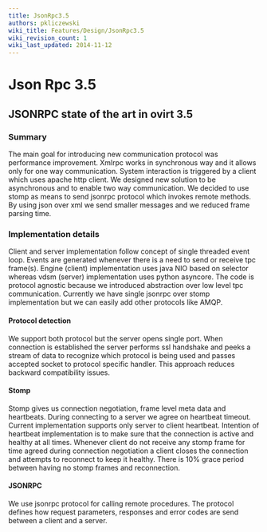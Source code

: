 ```yaml
---
title: JsonRpc3.5
authors: pkliczewski
wiki_title: Features/Design/JsonRpc3.5
wiki_revision_count: 1
wiki_last_updated: 2014-11-12
---
```


# Json Rpc 3.5

## JSONRPC state of the art in ovirt 3.5

### Summary

The main goal for introducing new communication protocol was performance improvement. Xmlrpc works in synchronous way and it allows only for one way communication. System interaction is triggered by a client which uses apache http client. We designed new solution to be asynchronous and to enable two way communication. We decided to use stomp as means to send jsonrpc protocol which invokes remote methods. By using json over xml we send smaller messages and we reduced frame parsing time.

### Implementation details

Client and server implementation follow concept of single threaded event loop. Events are generated whenever there is a need to send or receive tpc frame(s). Engine (client) implementation uses java NIO based on selector whereas vdsm (server) implementation uses python asyncore. The code is protocol agnostic because we introduced abstraction over low level tpc communication. Currently we have single jsonrpc over stomp implementation but we can easily add other protocols like AMQP.

#### Protocol detection

We support both protocol but the server opens single port. When connection is established the server performs ssl handshake and peeks a stream of data to recognize which protocol is being used and passes accepted socket to protocol specific handler. This approach reduces backward compatibility issues.

#### Stomp

Stomp gives us connection negotiation, frame level meta data and heartbeats. During connecting to a server we agree on heartbeat timeout. Current implementation supports only server to client heartbeat. Intention of heartbeat implementation is to make sure that the connection is active and healthy at all times. Whenever client do not receive any stomp frame for time agreed during connection negotiation a client closes the connection and attempts to reconnect to keep it healthy. There is 10% grace period between having no stomp frames and reconnection.

#### JSONRPC

We use jsonrpc protocol for calling remote procedures. The protocol defines how request parameters, responses and error codes are send between a client and a server.
